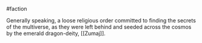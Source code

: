 #faction 

Generally speaking, a loose religious order committed to finding the secrets of the multiverse, as they were left behind and seeded across the cosmos by the emerald dragon-deity, [[Zumaj]].